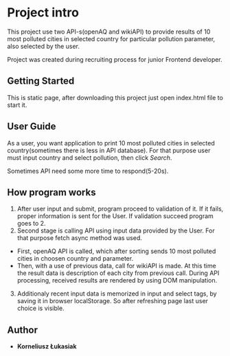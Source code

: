 # Project intro

This project use two API-s(openAQ and wikiAPI) to provide results of 10 most polluted cities in selected country for particular pollution parameter, also selected by the user.

Project was created during recruiting process for junior Frontend developer.

## Getting Started

This is static page, after downloading this project just open index.html file to start it.

## User Guide

As a user, you want application to print 10 most polluted cities in selected country(sometimes there is less in API database).
For that purpose user must input country and select pollution, then click *Search*.

Sometimes API need some more time to respond(5-20s).

## How program works

1. After user input and submit, program proceed to validation of it. If it fails,
proper information is sent for the User. If validation succeed program goes to 2.
2. Second stage is calling API using input data provided by the User. For that purpose fetch async method was used.
  - First, openAQ API is called, which after sorting sends 10 most polluted cities in choosen country and parameter.
  - Then, with a use of previous data, call for wikiAPI is made. At this time the result data is
  description of each city from previous call.
During API processing, received results are rendered by using DOM manipulation.
3. Additionaly recent input data is memorized in input and select tags, by saving it in browser localStorage. So after refreshing page last user choice is visible.

## Author


* **Korneliusz Łukasiak**
